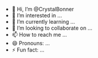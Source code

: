 - 👋 Hi, I’m @CrystalBonner
- 👀 I’m interested in ...
- 🌱 I’m currently learning ...
- 💞️ I’m looking to collaborate on ...
- 📫 How to reach me ...
- 😄 Pronouns: ...
- ⚡ Fun fact: ...

<!---
CrystalBonner/CrystalBonner is a ✨ special ✨ repository because its `README.md` (this file) appears on your GitHub profile.
You can click the Preview link to take a look at your changes.
--->
